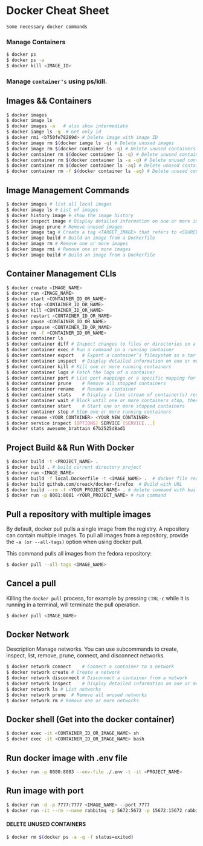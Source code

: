 # Docker Cheat Sheet
`Some necessary docker commands`


### Manage Containers

```bash
$ docker ps
$ docker ps -a
$ docker kill <IMAGE_ID>
```

### Manage `container's` using ps/kill.


## Images && Containers
```bash
$ docker images
$ docker image ls
$ docker images -a   # also show intermediate
$ docker iamge ls -q  # Get only id
$ docker rmi <b750fe78269d> # Delete image with image ID
$ docker image rm $(docker iamge ls -q) # Delete unused images
$ docker image rm $(docker container ls -q) # Delete unused containers
$ docker container rm $(docker container ls -q) # Delete unused containers
$ docker container rm $(docker container ls -a -q) # Delete unused containers
$ docker container rm $(docker container ls -aq) # Delete unused containers
$ docker container rm -f $(docker container ls -aq) # Delete unused containers forcefully
```


## Image Management Commands
```bash
$ docker images # list all local images
$ docker image ls # List of images
$ docker history image # show the image history
$ docker inspect image # Display detailed information on one or more images
$ docker image prune # Remove unused images
$ docker image tag # Create a tag <TARGET_IMAGE> that refers to <SOURCE_IMAGE>
$ docker image build # Build an image from a Dockerfile
$ docker image rm # Remove one or more images
$ docker image rmi # Remove one or more images
$ docker image build # Build an image from a Dockerfile
```


## Container Management CLIs
```bash
$ docker create <IMAGE_NAME>
$ docker run <IMAGE_NAME>
$ docker start <CONTAINER_ID_OR_NAME>
$ docker stop <CONTAINER_ID_OR_NAME>
$ docker kill <CONTAINER_ID_OR_NAME>
$ docker restart <CONTAINER_ID_OR_NAME>
$ docker pause <CONTAINER_ID_OR_NAME>
$ docker unpause <CONTAINER_ID_OR_NAME>
$ docker rm -f <CONTAINER_ID_OR_NAME>
$ docker container ls
$ docker container diff	# Inspect changes to files or directories on a container’s filesystem
$ docker container exec	# Run a command in a running container
$ docker container export	# Export a container’s filesystem as a tar archive
$ docker container inspect	# Display detailed information on one or more containers
$ docker container kill	# Kill one or more running containers
$ docker container logs	# Fetch the logs of a container
$ docker container port	# List port mappings or a specific mapping for the container
$ docker container prune	# Remove all stopped containers
$ docker container rename	# Rename a container
$ docker container stats	# Display a live stream of container(s) resource usage statistics
$ docker container wait	# Block until one or more containers stop, then print their exit codes
$ docker container start	# Start one or more stopped containers
$ docker container stop	# Stop one or more running containers
$ docker rename <YOUR_CONTAINER> <YOUR_NEW_CONTAINER>
$ docker service inspect [OPTIONS] SERVICE [SERVICE...]
$ docker stats awesome_brattain 67b2525d8ad1
```


## Project Build && Run With Docker 
```bash
$ docker build -t <PROJECT_NAME> .
$ docker build . # build current directory project
$ docker run <IMAGE_NAME>
$ docker build -f local.Dockerfile -t <IMAGE_NAME> .  # docker file read from another docker file
$ docker build github.com/creack/docker-firefox  # Build with URL
$ docker build --rm -t <YOUR_PROJECT_NAME> . # delete command with build
$ docker run -p 8081:8081 <YOUR_PROJECT_NAME> # run command
```


## Pull a repository with multiple images
By default, docker pull pulls a single image from the registry. A repository can contain multiple images. To pull all images from a repository, provide the `-a (or --all-tags)` option when using docker pull.

This command pulls all images from the fedora repository:
```bash
$ docker pull --all-tags <IMAGE_NAME>
```


## Cancel a pull
Killing the `docker pull` process, for example by pressing `CTRL-c` while it is running in a terminal, will terminate the pull operation.
```bash
$ docker pull <IMAGE_NAME>
```


## Docker Network
Description
Manage networks. You can use subcommands to create, inspect, list, remove, prune, connect, and disconnect networks.
```bash
$ docker network connect	# Connect a container to a network
$ docker network create	# Create a network
$ docker network disconnect	# Disconnect a container from a network
$ docker network inspect	# Display detailed information on one or more networks
$ docker network ls	# List networks
$ docker network prune	# Remove all unused networks
$ docker network rm	# Remove one or more networks
```


## Docker shell (Get into the docker container)
```bash
$ docker exec -it <CONTAINER_ID_OR_IMAGE_NAME> sh
$ docker exec -it <CONTAINER_ID_OR_IMAGE_NAME> bash
```


## Run docker image with .env file
```bash
$ docker run -p 8080:8083 --env-file ./.env -t -it <PROJECT_NAME>
```

## Run image with port
```bash
$ docker run -d -p 7777:7777 <IMAGE_NAME> --port 7777
$ docker run -it --rm --name rabbitmq -p 5672:5672 -p 15672:15672 rabbitmq:3.8-management # Example: rabbitmq image
```


#### DELETE UNUSED CONTAINERS
```bash 
$ docker rm $(docker ps -a -q -f status=exited)
```

































